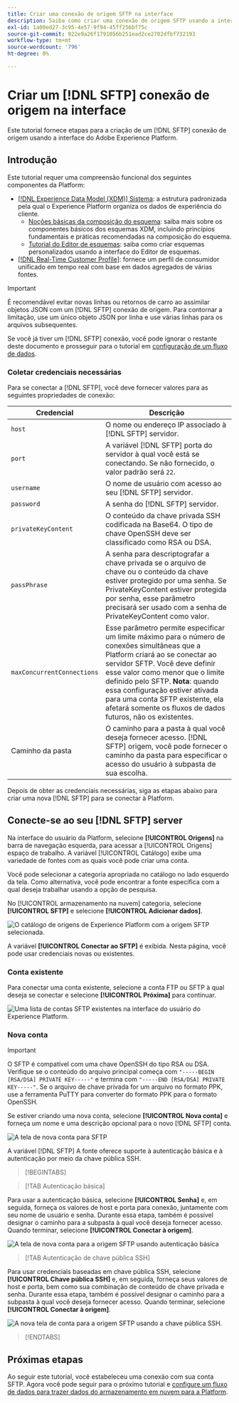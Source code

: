 ```yaml
---
title: Criar uma conexão de origem SFTP na interface
description: Saiba como criar uma conexão de origem SFTP usando a interface do usuário do Adobe Experience Platform.
exl-id: 1a00ed27-3c95-4e57-9f94-45ff256bf75c
source-git-commit: 922e9a26f1791056b251ead2ce2702dfbf732193
workflow-type: tm+mt
source-wordcount: '796'
ht-degree: 0%

---
```


# Criar um [!DNL SFTP] conexão de origem na interface

Este tutorial fornece etapas para a criação de um [!DNL SFTP] conexão de origem usando a interface do Adobe Experience Platform.

## Introdução

Este tutorial requer uma compreensão funcional dos seguintes componentes da Platform:

* [[!DNL Experience Data Model (XDM)] Sistema](../../../../../xdm/home.md): a estrutura padronizada pela qual o Experience Platform organiza os dados de experiência do cliente.
   * [Noções básicas da composição do esquema](../../../../../xdm/schema/composition.md): saiba mais sobre os componentes básicos dos esquemas XDM, incluindo princípios fundamentais e práticas recomendadas na composição do esquema.
   * [Tutorial do Editor de esquemas](../../../../../xdm/tutorials/create-schema-ui.md): saiba como criar esquemas personalizados usando a interface do Editor de esquemas.
* [[!DNL Real-Time Customer Profile]](../../../../../profile/home.md): fornece um perfil de consumidor unificado em tempo real com base em dados agregados de várias fontes.

>[!IMPORTANT]
>
>É recomendável evitar novas linhas ou retornos de carro ao assimilar objetos JSON com um [!DNL SFTP] conexão de origem. Para contornar a limitação, use um único objeto JSON por linha e use várias linhas para os arquivos subsequentes.

Se você já tiver um [!DNL SFTP] conexão, você pode ignorar o restante deste documento e prosseguir para o tutorial em [configuração de um fluxo de dados](../../dataflow/batch/cloud-storage.md).

### Coletar credenciais necessárias

Para se conectar a [!DNL SFTP], você deve fornecer valores para as seguintes propriedades de conexão:

| Credencial | Descrição |
| ---------- | ----------- |
| `host` | O nome ou endereço IP associado à [!DNL SFTP] servidor. |
| `port` | A variável [!DNL SFTP] porta do servidor à qual você está se conectando. Se não fornecido, o valor padrão será `22`. |
| `username` | O nome de usuário com acesso ao seu [!DNL SFTP] servidor. |
| `password` | A senha do [!DNL SFTP] servidor. |
| `privateKeyContent` | O conteúdo da chave privada SSH codificada na Base64. O tipo de chave OpenSSH deve ser classificado como RSA ou DSA. |
| `passPhrase` | A senha para descriptografar a chave privada se o arquivo de chave ou o conteúdo da chave estiver protegido por uma senha. Se PrivateKeyContent estiver protegida por senha, esse parâmetro precisará ser usado com a senha de PrivateKeyContent como valor. |
| `maxConcurrentConnections` | Esse parâmetro permite especificar um limite máximo para o número de conexões simultâneas que a Platform criará ao se conectar ao servidor SFTP. Você deve definir esse valor como menor que o limite definido pelo SFTP. **Nota**: quando essa configuração estiver ativada para uma conta SFTP existente, ela afetará somente os fluxos de dados futuros, não os existentes. |
| Caminho da pasta | O caminho para a pasta à qual você deseja fornecer acesso. [!DNL SFTP] origem, você pode fornecer o caminho da pasta para especificar o acesso do usuário à subpasta de sua escolha. |

Depois de obter as credenciais necessárias, siga as etapas abaixo para criar uma nova [!DNL SFTP] para se conectar à Platform.

## Conecte-se ao seu [!DNL SFTP] server

Na interface do usuário da Platform, selecione **[!UICONTROL Origens]** na barra de navegação esquerda, para acessar a [!UICONTROL Origens] espaço de trabalho. A variável [!UICONTROL Catálogo] exibe uma variedade de fontes com as quais você pode criar uma conta.

Você pode selecionar a categoria apropriada no catálogo no lado esquerdo da tela. Como alternativa, você pode encontrar a fonte específica com a qual deseja trabalhar usando a opção de pesquisa.

No [!UICONTROL armazenamento na nuvem] categoria, selecione **[!UICONTROL SFTP]** e selecione **[!UICONTROL Adicionar dados]**.

![O catálogo de origens de Experience Platform com a origem SFTP selecionada.](../../../../images/tutorials/create/sftp/catalog.png)

A variável **[!UICONTROL Conectar ao SFTP]** é exibida. Nesta página, você pode usar credenciais novas ou existentes.

### Conta existente

Para conectar uma conta existente, selecione a conta FTP ou SFTP à qual deseja se conectar e selecione **[!UICONTROL Próxima]** para continuar.

![Uma lista de contas SFTP existentes na interface do usuário do Experience Platform.](../../../../images/tutorials/create/sftp/existing.png)

### Nova conta

>[!IMPORTANT]
>
>O SFTP é compatível com uma chave OpenSSH do tipo RSA ou DSA. Verifique se o conteúdo do arquivo principal começa com `"-----BEGIN [RSA/DSA] PRIVATE KEY-----"` e termina com `"-----END [RSA/DSA] PRIVATE KEY-----"`. Se o arquivo de chave privada for um arquivo no formato PPK, use a ferramenta PuTTY para converter do formato PPK para o formato OpenSSH.

Se estiver criando uma nova conta, selecione **[!UICONTROL Nova conta]** e forneça um nome e uma descrição opcional para o novo [!DNL SFTP] conta.

![A tela de nova conta para SFTP](../../../../images/tutorials/create/sftp/new.png)

A variável [!DNL SFTP] A fonte oferece suporte à autenticação básica e à autenticação por meio da chave pública SSH.

>[!BEGINTABS]

>[!TAB Autenticação básica]

Para usar a autenticação básica, selecione **[!UICONTROL Senha]** e, em seguida, forneça os valores de host e porta para conexão, juntamente com seu nome de usuário e senha. Durante essa etapa, também é possível designar o caminho para a subpasta à qual você deseja fornecer acesso. Quando terminar, selecione **[!UICONTROL Conectar à origem]**.

![A tela de nova conta para a origem SFTP usando autenticação básica](../../../../images/tutorials/create/sftp/password.png)

>[!TAB Autenticação de chave pública SSH]

Para usar credenciais baseadas em chave pública SSH, selecione **[!UICONTROL Chave pública SSH]**  e, em seguida, forneça seus valores de host e porta, bem como sua combinação de conteúdo de chave privada e senha. Durante essa etapa, também é possível designar o caminho para a subpasta à qual você deseja fornecer acesso. Quando terminar, selecione **[!UICONTROL Conectar à origem]**.

![A nova tela de conta para a origem SFTP usando a chave pública SSH.](../../../../images/tutorials/create/sftp/ssh.png)

>[!ENDTABS]

## Próximas etapas

Ao seguir este tutorial, você estabeleceu uma conexão com sua conta SFTP. Agora você pode seguir para o próximo tutorial e [configure um fluxo de dados para trazer dados do armazenamento em nuvem para a Platform](../../dataflow/batch/cloud-storage.md).
